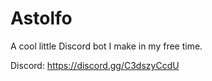 # Astolfo
 A cool little Discord bot I make in my free time.

 Discord: https://discord.gg/C3dszyCcdU